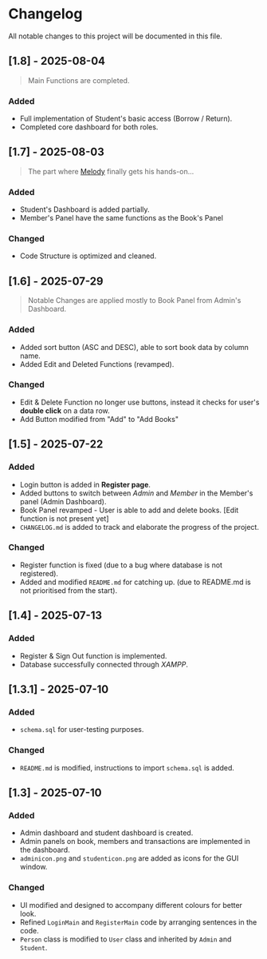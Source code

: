 # Changelog

All notable changes to this project will be documented in this file.

## [1.8] - 2025-08-04

> Main Functions are completed.

### Added

- Full implementation of Student's basic access (Borrow / Return).
- Completed core dashboard for both roles.

## [1.7] - 2025-08-03

> The part where [Melody](https://github.com/MahYM0605) finally gets his hands-on...

### Added

- Student's Dashboard is added partially.
- Member's Panel have the same functions as the Book's Panel

### Changed

- Code Structure is optimized and cleaned.

## [1.6] - 2025-07-29

> Notable Changes are applied mostly to Book Panel from Admin's Dashboard.

### Added

- Added sort button (ASC and DESC), able to sort book data by column name.
- Added Edit and Deleted Functions (revamped).

### Changed

- Edit & Delete Function no longer use buttons, instead it checks for user's **double click** on a data row.
- Add Button modified from "Add" to "Add Books"


## [1.5] - 2025-07-22

### Added

- Login button is added in **Register page**.
- Added buttons to switch between _Admin_ and _Member_ in the Member's panel (Admin Dashboard).
- Book Panel revamped - User is able to add and delete books. [Edit function is not present yet]
- `CHANGELOG.md` is added to track and elaborate the progress of the project.

### Changed

- Register function is fixed (due to a bug where database is not registered).
- Added and modified `README.md` for catching up. (due to README.md is not prioritised from the start).

## [1.4] - 2025-07-13

### Added

- Register & Sign Out function is implemented.
- Database successfully connected through _XAMPP_.

## [1.3.1] - 2025-07-10 

### Added

- `schema.sql` for user-testing purposes.

### Changed

- `README.md` is modified, instructions to import `schema.sql` is added.

## [1.3] - 2025-07-10

### Added

- Admin dashboard and student dashboard is created.
- Admin panels on book, members and transactions are implemented in the dashboard.
- `adminicon.png` and `studenticon.png` are added as icons for the GUI window.

### Changed
- UI modified and designed to accompany different colours for better look.
- Refined `LoginMain` and `RegisterMain` code by arranging sentences in the code.
- `Person` class is modified to `User` class and inherited by `Admin` and `Student`.